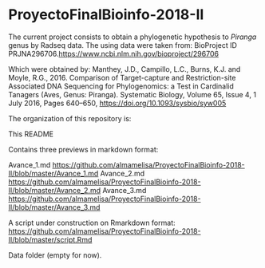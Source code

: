 # ProyectoFinalBioinfo-2018-II

The current project consists to obtain a phylogenetic hypothesis to *Piranga* genus by Radseq data.
The using data were taken from: BioProject ID PRJNA296706.https://www.ncbi.nlm.nih.gov/bioproject/296706

Which were obtained by: Manthey, J.D., Campillo, L.C., Burns, K.J. and Moyle, R.G., 2016. Comparison of Target-capture and Restriction-site Associated DNA Sequencing for Phylogenomics: a Test in Cardinalid Tanagers (Aves, Genus: Piranga). Systematic Biology, Volume 65, Issue 4, 1 July 2016, Pages 640–650, https://doi.org/10.1093/sysbio/syw005

The organization of this repository is:

This README

Contains three previews in markdown format:

Avance_1.md https://github.com/almamelisa/ProyectoFinalBioinfo-2018-II/blob/master/Avance_1.md
Avance_2.md https://github.com/almamelisa/ProyectoFinalBioinfo-2018-II/blob/master/Avance_2.md
Avance_3.md https://github.com/almamelisa/ProyectoFinalBioinfo-2018-II/blob/master/Avance_3.md

A script under construction on Rmarkdown format:
https://github.com/almamelisa/ProyectoFinalBioinfo-2018-II/blob/master/script.Rmd

Data folder (empty for now).
